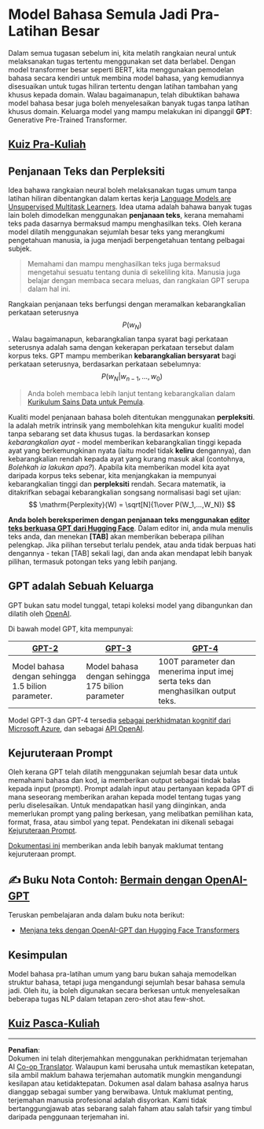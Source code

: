 <!--
CO_OP_TRANSLATOR_METADATA:
{
  "original_hash": "2efbb183384a50f0fc0cde02534d912f",
  "translation_date": "2025-08-29T12:46:03+00:00",
  "source_file": "lessons/5-NLP/20-LangModels/README.md",
  "language_code": "ms"
}
-->
# Model Bahasa Semula Jadi Pra-Latihan Besar

Dalam semua tugasan sebelum ini, kita melatih rangkaian neural untuk melaksanakan tugas tertentu menggunakan set data berlabel. Dengan model transformer besar seperti BERT, kita menggunakan pemodelan bahasa secara kendiri untuk membina model bahasa, yang kemudiannya disesuaikan untuk tugas hiliran tertentu dengan latihan tambahan yang khusus kepada domain. Walau bagaimanapun, telah dibuktikan bahawa model bahasa besar juga boleh menyelesaikan banyak tugas tanpa latihan khusus domain. Keluarga model yang mampu melakukan ini dipanggil **GPT**: Generative Pre-Trained Transformer.

## [Kuiz Pra-Kuliah](https://ff-quizzes.netlify.app/en/ai/quiz/39)

## Penjanaan Teks dan Perpleksiti

Idea bahawa rangkaian neural boleh melaksanakan tugas umum tanpa latihan hiliran dibentangkan dalam kertas kerja [Language Models are Unsupervised Multitask Learners](https://cdn.openai.com/better-language-models/language_models_are_unsupervised_multitask_learners.pdf). Idea utama adalah bahawa banyak tugas lain boleh dimodelkan menggunakan **penjanaan teks**, kerana memahami teks pada dasarnya bermaksud mampu menghasilkan teks. Oleh kerana model dilatih menggunakan sejumlah besar teks yang merangkumi pengetahuan manusia, ia juga menjadi berpengetahuan tentang pelbagai subjek.

> Memahami dan mampu menghasilkan teks juga bermaksud mengetahui sesuatu tentang dunia di sekeliling kita. Manusia juga belajar dengan membaca secara meluas, dan rangkaian GPT serupa dalam hal ini.

Rangkaian penjanaan teks berfungsi dengan meramalkan kebarangkalian perkataan seterusnya $$P(w_N)$$. Walau bagaimanapun, kebarangkalian tanpa syarat bagi perkataan seterusnya adalah sama dengan kekerapan perkataan tersebut dalam korpus teks. GPT mampu memberikan **kebarangkalian bersyarat** bagi perkataan seterusnya, berdasarkan perkataan sebelumnya: $$P(w_N | w_{n-1}, ..., w_0)$$

> Anda boleh membaca lebih lanjut tentang kebarangkalian dalam [Kurikulum Sains Data untuk Pemula](https://github.com/microsoft/Data-Science-For-Beginners/tree/main/1-Introduction/04-stats-and-probability).

Kualiti model penjanaan bahasa boleh ditentukan menggunakan **perpleksiti**. Ia adalah metrik intrinsik yang membolehkan kita mengukur kualiti model tanpa sebarang set data khusus tugas. Ia berdasarkan konsep *kebarangkalian ayat* - model memberikan kebarangkalian tinggi kepada ayat yang berkemungkinan nyata (iaitu model tidak **keliru** dengannya), dan kebarangkalian rendah kepada ayat yang kurang masuk akal (contohnya, *Bolehkah ia lakukan apa?*). Apabila kita memberikan model kita ayat daripada korpus teks sebenar, kita menjangkakan ia mempunyai kebarangkalian tinggi dan **perpleksiti** rendah. Secara matematik, ia ditakrifkan sebagai kebarangkalian songsang normalisasi bagi set ujian:
$$
\mathrm{Perplexity}(W) = \sqrt[N]{1\over P(W_1,...,W_N)}
$$ 

**Anda boleh bereksperimen dengan penjanaan teks menggunakan [editor teks berkuasa GPT dari Hugging Face](https://transformer.huggingface.co/doc/gpt2-large)**. Dalam editor ini, anda mula menulis teks anda, dan menekan **[TAB]** akan memberikan beberapa pilihan pelengkap. Jika pilihan tersebut terlalu pendek, atau anda tidak berpuas hati dengannya - tekan [TAB] sekali lagi, dan anda akan mendapat lebih banyak pilihan, termasuk potongan teks yang lebih panjang.

## GPT adalah Sebuah Keluarga

GPT bukan satu model tunggal, tetapi koleksi model yang dibangunkan dan dilatih oleh [OpenAI](https://openai.com). 

Di bawah model GPT, kita mempunyai:

| [GPT-2](https://huggingface.co/docs/transformers/model_doc/gpt2#openai-gpt2) | [GPT-3](https://openai.com/research/language-models-are-few-shot-learners) | [GPT-4](https://openai.com/gpt-4) |
| -- | -- | -- |
|Model bahasa dengan sehingga 1.5 bilion parameter. | Model bahasa dengan sehingga 175 bilion parameter | 100T parameter dan menerima input imej serta teks dan menghasilkan output teks. |

Model GPT-3 dan GPT-4 tersedia [sebagai perkhidmatan kognitif dari Microsoft Azure](https://azure.microsoft.com/en-us/services/cognitive-services/openai-service/#overview?WT.mc_id=academic-77998-cacaste), dan sebagai [API OpenAI](https://openai.com/api/).

## Kejuruteraan Prompt

Oleh kerana GPT telah dilatih menggunakan sejumlah besar data untuk memahami bahasa dan kod, ia memberikan output sebagai tindak balas kepada input (prompt). Prompt adalah input atau pertanyaan kepada GPT di mana seseorang memberikan arahan kepada model tentang tugas yang perlu diselesaikan. Untuk mendapatkan hasil yang diinginkan, anda memerlukan prompt yang paling berkesan, yang melibatkan pemilihan kata, format, frasa, atau simbol yang tepat. Pendekatan ini dikenali sebagai [Kejuruteraan Prompt](https://learn.microsoft.com/en-us/shows/ai-show/the-basics-of-prompt-engineering-with-azure-openai-service?WT.mc_id=academic-77998-bethanycheum).

[Dokumentasi ini](https://learn.microsoft.com/en-us/semantic-kernel/prompt-engineering/?WT.mc_id=academic-77998-bethanycheum) memberikan anda lebih banyak maklumat tentang kejuruteraan prompt.

## ✍️ Buku Nota Contoh: [Bermain dengan OpenAI-GPT](GPT-PyTorch.ipynb)

Teruskan pembelajaran anda dalam buku nota berikut:

* [Menjana teks dengan OpenAI-GPT dan Hugging Face Transformers](GPT-PyTorch.ipynb)

## Kesimpulan

Model bahasa pra-latihan umum yang baru bukan sahaja memodelkan struktur bahasa, tetapi juga mengandungi sejumlah besar bahasa semula jadi. Oleh itu, ia boleh digunakan secara berkesan untuk menyelesaikan beberapa tugas NLP dalam tetapan zero-shot atau few-shot.

## [Kuiz Pasca-Kuliah](https://ff-quizzes.netlify.app/en/ai/quiz/40)

---

**Penafian**:  
Dokumen ini telah diterjemahkan menggunakan perkhidmatan terjemahan AI [Co-op Translator](https://github.com/Azure/co-op-translator). Walaupun kami berusaha untuk memastikan ketepatan, sila ambil maklum bahawa terjemahan automatik mungkin mengandungi kesilapan atau ketidaktepatan. Dokumen asal dalam bahasa asalnya harus dianggap sebagai sumber yang berwibawa. Untuk maklumat penting, terjemahan manusia profesional adalah disyorkan. Kami tidak bertanggungjawab atas sebarang salah faham atau salah tafsir yang timbul daripada penggunaan terjemahan ini.